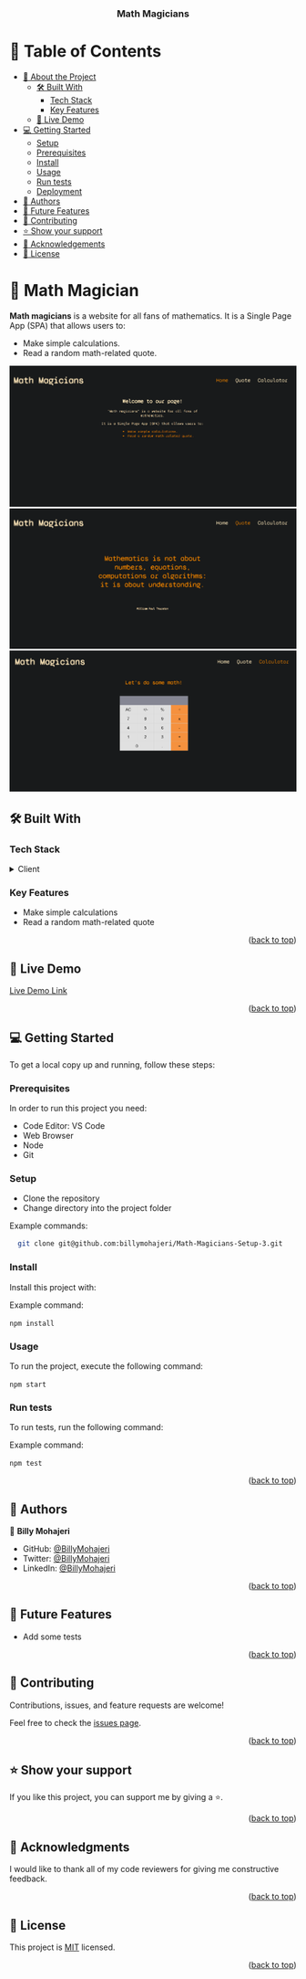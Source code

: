 <a name="readme-top"></a>

<div align="center">

  <!-- <img src="./logo.png" alt="logo" width="250"  height="auto" /> -->

<h3><b>Math Magicians</b></h3>

</div>

<!-- TABLE OF CONTENTS -->

# 📗 Table of Contents

- [📖 About the Project](#about-project)
  - [🛠 Built With](#built-with)
    - [Tech Stack](#tech-stack)
    - [Key Features](#key-features)
  - [🚀 Live Demo](#live-demo)
- [💻 Getting Started](#getting-started)
  - [Setup](#setup)
  - [Prerequisites](#prerequisites)
  - [Install](#install)
  - [Usage](#usage)
  - [Run tests](#run-tests)
  - [Deployment](#triangular_flag_on_post-deployment)
- [👥 Authors](#authors)
- [🔭 Future Features](#future-features)
- [🤝 Contributing](#contributing)
- [⭐️ Show your support](#support)
- [🙏 Acknowledgements](#acknowledgements)
- [📝 License](#license)

<!-- PROJECT DESCRIPTION -->

# 📖 Math Magician <a name="about-project"></a>

**Math magicians** is a website for all fans of mathematics. It is a Single Page App (SPA) that allows users to:

- Make simple calculations.
- Read a random math-related quote.

<div align="center">

  <img src="./assets/home.png" alt="app-screenshot-1" width="auto"  height="auto" />
  <img src="./assets/quote.png" alt="app-screenshot-2" width="auto"  height="auto" />
  <img src="./assets/calculator.png" alt="app-screenshot-3" width="auto"  height="auto" />
  </div>

## 🛠 Built With <a name="built-with"></a>

### Tech Stack <a name="tech-stack"></a>

<details>
  <summary>Client</summary>
  <ul>
    <li><a href="https://reactjs.org/">React.js</a></li>
  </ul>
</details>

<!-- Features -->

### Key Features <a name="key-features"></a>

- Make simple calculations
- Read a random math-related quote

<p align="right">(<a href="#readme-top">back to top</a>)</p>

<!-- LIVE DEMO -->

## 🚀 Live Demo <a name="live-demo"></a>

[Live Demo Link](https://billy-math-magicians.onrender.com/)

<p align="right">(<a href="#readme-top">back to top</a>)</p>

<!-- GETTING STARTED -->

## 💻 Getting Started <a name="getting-started"></a>

To get a local copy up and running, follow these steps:

### Prerequisites

In order to run this project you need:

- Code Editor: VS Code
- Web Browser
- Node
- Git

### Setup

- Clone the repository
- Change directory into the project folder

Example commands:

```sh
  git clone git@github.com:billymohajeri/Math-Magicians-Setup-3.git
```

### Install

Install this project with:

Example command:

`npm install`

### Usage

To run the project, execute the following command:

`npm start`

### Run tests

To run tests, run the following command:

Example command:

`npm test`

 <p align="right">(<a href="#readme-top">back to top</a>)</p>

<!-- AUTHORS -->

## 👥 Authors <a name="authors"></a>

<!-- > Mention all of the collaborators of this project. -->

👤 **Billy Mohajeri**

- GitHub: [@BillyMohajeri](https://github.com/billymohajeri)
- Twitter: [@BillyMohajeri](https://twitter.com/BillyMohajeri)
- LinkedIn: [@BillyMohajeri](https://www.linkedin.com/in/billymohajeri)

<p align="right">(<a href="#readme-top">back to top</a>)</p>

<!-- FUTURE FEATURES -->

## 🔭 Future Features <a name="future-features"></a>

- Add some tests

<p align="right">(<a href="#readme-top">back to top</a>)</p>

<!-- CONTRIBUTING -->

## 🤝 Contributing <a name="contributing"></a>

Contributions, issues, and feature requests are welcome!

Feel free to check the [issues page](../../issues/).

<p align="right">(<a href="#readme-top">back to top</a>)</p>

<!-- SUPPORT -->

## ⭐️ Show your support <a name="support"></a>

If you like this project, you can support me by giving a ⭐.

<p align="right">(<a href="#readme-top">back to top</a>)</p>

<!-- ACKNOWLEDGEMENTS -->

## 🙏 Acknowledgments <a name="acknowledgements"></a>

<!-- > Give credit to everyone who inspired your codebase. -->

I would like to thank all of my code reviewers for giving me constructive feedback.

<p align="right">(<a href="#readme-top">back to top</a>)</p>

<!-- LICENSE -->

## 📝 License <a name="license"></a>

This project is [MIT](./LICENSE/MIT.md) licensed.

<p align="right">(<a href="#readme-top">back to top</a>)</p>

